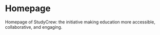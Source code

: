 # Homepage
Homepage of StudyCrew: the initiative making education more accessible, collaborative, and engaging.
